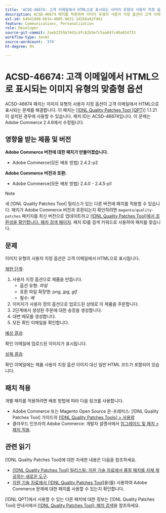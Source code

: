 ```yaml
---
title: 'ACSD-46674: 고객 이메일에서 HTML으로 표시되는 이미지 유형의 사용자 지정 옵션'
description: ACSD-46674 패치를 적용하여 이미지 유형의 사용자 지정 옵션이 고객 이메일에 HTML으로 표시되는 Adobe Commerce 문제를 해결합니다.
exl-id: b4941dd0-bb3a-4805-9631-1d256a92f461
feature: Communications, Personalization
role: Developer
source-git-commit: 2aeb2355b74d1cdfc62b5e7c5aa04fcd0a654733
workflow-type: tm+mt
source-wordcount: '374'
ht-degree: 0%

---
```


# ACSD-46674: 고객 이메일에서 HTML으로 표시되는 이미지 유형의 맞춤형 옵션

ACSD-46674 패치는 이미지 유형의 사용자 지정 옵션이 고객 이메일에서 HTML으로 표시되는 문제를 해결합니다. 이 패치는 [[!DNL Quality Patches Tool (QPT)]](/help/announcements/adobe-commerce-announcements/magento-quality-patches-released-new-tool-to-self-serve-quality-patches.md) 1.1.21이 설치된 경우에 사용할 수 있습니다. 패치 ID는 ACSD-46674입니다. 이 문제는 Adobe Commerce 2.4.6에서 수정됩니다.

## 영향을 받는 제품 및 버전

**Adobe Commerce 버전에 대한 패치가 만들어졌습니다.**

* Adobe Commerce(모든 배포 방법) 2.4.2-p2

**Adobe Commerce 버전과 호환:**

* Adobe Commerce(모든 배포 방법) 2.4.0 - 2.4.5-p1

>[!NOTE]
>
>새 [!DNL Quality Patches Tool] 릴리스가 있는 다른 버전에 패치를 적용할 수 있습니다. 패치가 Adobe Commerce 버전과 호환되는지 확인하려면 `magento/quality-patches` 패키지를 최신 버전으로 업데이트하고 [[!DNL Quality Patches Tool]에서 호환성을 확인합니다. 패치 검색 페이지](https://experienceleague.adobe.com/tools/commerce-quality-patches/index.html?lang=ko). 패치 ID를 검색 키워드로 사용하여 패치를 찾습니다.

## 문제

이미지 유형의 사용자 지정 옵션은 고객 이메일에서 HTML으로 표시됩니다.

<u>재현 단계</u>:

1. 사용자 지정 옵션으로 제품을 만듭니다.
   * 옵션 유형: *파일*
   * 호환 파일 확장명: *png, jpg, gif*
   * 필수: *예*
1. 이미지가 사용자 정의 옵션으로 업로드된 상태로 이 제품을 주문합니다.
1. 2단계에서 생성된 주문에 대한 송장을 생성합니다.
1. 대변 메모를 생성합니다.
1. 모든 확인 이메일을 확인합니다.

<u>예상 결과</u>:

확인 이메일에 업로드된 이미지가 표시됩니다.

<u>실제 결과</u>:

확인 이메일에는 제품 사용자 지정 옵션 이미지 대신 일반 HTML 코드가 포함되어 있습니다.

## 패치 적용

개별 패치를 적용하려면 배포 방법에 따라 다음 링크를 사용합니다.

* Adobe Commerce 또는 Magento Open Source 온-프레미스: [!DNL Quality Patches Tool] 가이드의 [[!DNL Quality Patches Tools] > 사용량](https://experienceleague.adobe.com/docs/commerce-operations/tools/quality-patches-tool/usage.html?lang=ko)
* 클라우드 인프라의 Adobe Commerce: 개발자 설명서에서 [업그레이드 및 패치 > 패치 적용](https://experienceleague.adobe.com/ko/docs/commerce-cloud-service/user-guide/develop/upgrade/apply-patches).

## 관련 읽기

[!DNL Quality Patches Tool]에 대한 자세한 내용은 다음을 참조하세요.

* [[!DNL Quality Patches Tool] 릴리스됨: 지원 기술 자료에서 품질 패치를 자체 제공하는 새로운 도구](/help/announcements/adobe-commerce-announcements/magento-quality-patches-released-new-tool-to-self-serve-quality-patches.md).
* [지원 기술 자료에서  [!DNL Quality Patches Tool]](/help/support-tools/patches-available-in-qpt-tool/check-patch-for-magento-issue-with-magento-quality-patches.md)을(를) 사용하여 Adobe Commerce 문제에 대한 패치를 사용할 수 있는지 확인합니다.

[!DNL QPT]에서 사용할 수 있는 다른 패치에 대한 정보는 [!DNL Quality Patches Tool] 안내서에서 [[!DNL Quality Patches Tool]: 패치 검색](https://experienceleague.adobe.com/tools/commerce-quality-patches/index.html?lang=ko)을 참조하세요.
